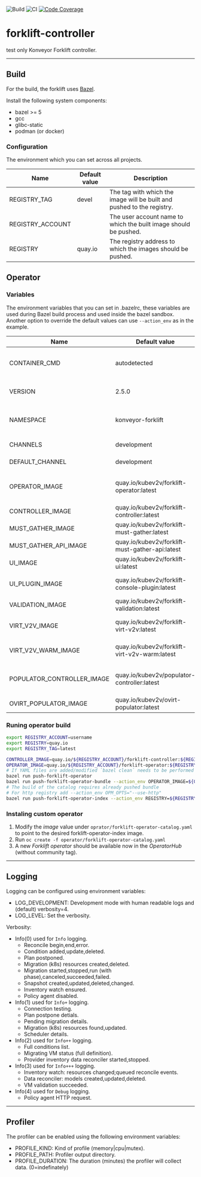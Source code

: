 ![Build](https://github.com/kubev2v/forklift/workflows/Build%20and%20push%20images/badge.svg)&nbsp;![CI](https://github.com/kubev2v/forklift/workflows/CI/badge.svg)&nbsp;[![Code Coverage](https://codecov.io/gh/kubev2v/forklift/branch/main/graph/badge.svg)](https://codecov.io/gh/kubev2v/forklift)

# forklift-controller
test only
Konveyor Forklift controller.

---

## Build

For the build, the forklift uses [Bazel](https://bazel.build/).

Install the following system components:

- bazel >= 5
- gcc
- glibc-static
- podman (or docker)

### Configuration

The environment which you can set across all projects.

| Name             | Default value | Description                                                            |
|------------------|---------------|------------------------------------------------------------------------|
| REGISTRY_TAG     | devel         | The tag with which the image will be built and pushed to the registry. |
| REGISTRY_ACCOUNT |               | The user account name to which the built image should be pushed.       |
| REGISTRY         | quay.io       | The registry address to which the images should be pushed.             |

## Operator

### Variables

The environment variables that you can set in .bazelrc, these variables are used during Bazel build process and used inside the bazel sandbox.
Another option to override the default values can use `--action_env` as in the example.

| Name                       | Default value                                   | Description                                                 |
|----------------------------|-------------------------------------------------|-------------------------------------------------------------|
| CONTAINER_CMD              | autodetected                                    | The container runtime command (e.g.: /usr/bin/podman)       |
| VERSION                    | 2.5.0                                           | The version with which the forklift should be built.        |
| NAMESPACE                  | konveyor-forklift                               | The namespace in which the operator should be installed.    |
| CHANNELS                   | development                                     | The olm channels.                                           |
| DEFAULT_CHANNEL            | development                                     | The default olm channel.                                    |
| OPERATOR_IMAGE             | quay.io/kubev2v/forklift-operator:latest        | The forklift operator image with the ansible-operator role. |
| CONTROLLER_IMAGE           | quay.io/kubev2v/forklift-controller:latest      | The forklift controller image.                              |
| MUST_GATHER_IMAGE          | quay.io/kubev2v/forklift-must-gather:latest     | The forklift must gather an image.                          |
| MUST_GATHER_API_IMAGE      | quay.io/kubev2v/forklift-must-gather-api:latest | The forklift must gather image api.                         |
| UI_IMAGE                   | quay.io/kubev2v/forklift-ui:latest              | The forklift UI image.                                      |
| UI_PLUGIN_IMAGE            | quay.io/kubev2v/forklift-console-plugin:latest  | The forklift OKD/OpenShift UI plugin image.                 |
| VALIDATION_IMAGE           | quay.io/kubev2v/forklift-validation:latest      | The forklift validation image.                              |
| VIRT_V2V_IMAGE             | quay.io/kubev2v/forklift-virt-v2v:latest        | The forklift virt v2v image for cold migration.             |
| VIRT_V2V_WARM_IMAGE        | quay.io/kubev2v/forklift-virt-v2v-warm:latest   | The forklift virt v2v image for warm migration.             |
| POPULATOR_CONTROLLER_IMAGE | quay.io/kubev2v/populator-controller:latest     | The forklift volume-populator controller image.             |
| OVIRT_POPULATOR_IMAGE      | quay.io/kubev2v/ovirt-populator:latest          | The oVirt populator image.                                  |

### Runing operator build

```bash
export REGISTRY_ACCOUNT=username
export REGISTRY=quay.io
export REGISTRY_TAG=latest

CONTROLLER_IMAGE=quay.io/${REGISTRY_ACCOUNT}/forklift-controller:${REGISTRY_TAG}
OPERATOR_IMAGE=quay.io/${REGISTRY_ACCOUNT}/forklift-operator:${REGISTRY_TAG}
# If YAML files are added/modified `bazel clean` needs to be performed before building the image for the change to take effect
bazel run push-forklift-operator
bazel run push-forklift-operator-bundle --action_env OPERATOR_IMAGE=${OPERATOR_IMAGE} --action_env CONTROLLER_IMAGE=${CONTROLLER_IMAGE}
# The build of the catalog requires already pushed bundle
# For http registry add --action_env OPM_OPTS="--use-http"
bazel run push-forklift-operator-index --action_env REGISTRY=${REGISTRY} --action_env REGISTRY_ACCOUNT=${REGISTRY_ACCOUNT} --action_env REGISTRY_TAG=${REGISTRY_TAG}
```

### Instaling custom operator

1. Modify the _image_ value under `oprator/forklift-operator-catalog.yaml` to point to the desired forklift-operator-index image.
2. Run `oc create -f operator/forklift-operator-catalog.yaml`
3. A new _Forklift operator_ should be available now in the _OperatorHub_ (without community tag).

---

## Logging

Logging can be configured using environment variables:

- LOG_DEVELOPMENT: Development mode with human readable logs
  and (default) verbosity=4.
- LOG_LEVEL: Set the verbosity.

Verbosity:

- Info(0) used for `Info` logging.
  - Reconcile begin,end,error.
  - Condition added,update,deleted.
  - Plan postponed.
  - Migration (k8s) resources created,deleted.
  - Migration started,stopped,run (with phase),canceled,succeeded,failed.
  - Snapshot created,updated,deleted,changed.
  - Inventory watch ensured.
  - Policy agent disabled.
- Info(1) used for `Info+` logging.
  - Connection testing.
  - Plan postpone detials.
  - Pending migration details.
  - Migration (k8s) resources found,updated.
  - Scheduler details.
- Info(2) used for `Info++` logging.
  - Full conditions list.
  - Migrating VM status (full definition).
  - Provider inventory data reconciler started,stopped.
- Info(3) used for `Info+++` logging.
  - Inventory watch: resources changed;queued reconcile events.
  - Data reconciler: models created,updated,deleted.
  - VM validation succeeded.
- Info(4) used for `Debug` logging.
  - Policy agent HTTP request.

---

## Profiler

The profiler can be enabled using the following environment variables:

- PROFILE_KIND: Kind of profile (memory|cpu|mutex).
- PROFILE_PATH: Profiler output directory.
- PROFILE_DURATION: The duration (minutes) the profiler
  will collect data. (0=indefinately)
